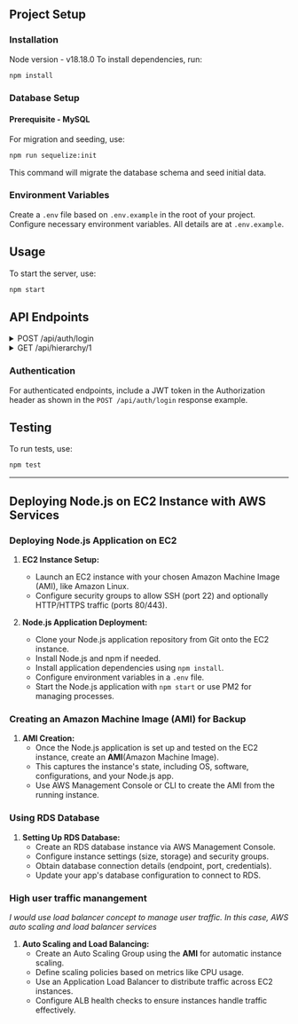 
## Project Setup

### Installation
Node version - v18.18.0
To install dependencies, run:

```bash
npm install
```

### Database Setup

#### Prerequisite - MySQL

For migration and seeding, use:

```bash
npm run sequelize:init
```

This command will migrate the database schema and seed initial data.

### Environment Variables

Create a `.env` file based on `.env.example` in the root of your project. Configure necessary environment variables. All details are at `.env.example`.

## Usage

To start the server, use:

```bash
npm start
```

## API Endpoints

<details>
  <summary>POST /api/auth/login</summary>
  <p>Endpoint to authenticate and obtain JWT token.</p>
  <h4>Request</h4>
  <pre>
  <code>
  {
    "email": "test@example.com",
    "password": "123456"
  }
  </code>
  </pre>
  <h4>Response</h4>
  <pre>
  <code>
  {
    "accessToken": "eyJhbGciOiJIUzI1NiIsInR5cCI6IkpXVCJ9.eyJlbWFpbCI6InRlc3RAZXhhbXBsZS5jb20iLCJpYXQiOjE3MjA0NjMwNDEsImV4cCI6MTcyMDU0OTQ0MX0.Cm5KVVSkNzf9T4BR3myde5t09x20iZKYgYX2zATuvhA"
  }
  </code>
  </pre>
  <p>Use the <code>accessToken</code> in the Authorization header for subsequent requests:</p>
  <pre>
  <code>
  Authorization: Bearer &lt;accessToken&gt;
  </code>
  </pre>
</details>

<details>
  <summary>GET /api/hierarchy/1</summary>
  <p>Example endpoint to retrieve hierarchy data for ID 1.</p>
  <h4>Response</h4>
  <pre>
  <code>
  {
    "id": 1,
    "name": "CTO 1",
    "positionId": 1,
    "positionName": "CTO",
    "children": [
      {
        "id": 1008,
        "name": "Senior Software Engineer 8",
        "positionId": 2,
        "positionName": "Senior Software Engineer",
        "children": [
          {
            "id": 2170,
            "name": "Software Engineer 170",
            "positionId": 3,
            "positionName": "Software Engineer",
            "children": []
          },
          {
            "id": 2058,
            "name": "Software Engineer 58",
            "positionId": 3,
            "positionName": "Software Engineer",
            "children": [
              {
                "id": 3173,
                "name": "Junior Software Engineer 173",
                "positionId": 4,
                "positionName": "Junior Software Engineer"
              }
            ]
          }
        ]
      },
      {
        "id": 1011,
        "name": "Senior Software Engineer 11",
        "positionId": 2,
        "positionName": "Senior Software Engineer",
        "children": [
          {
            "id": 2945,
            "name": "Software Engineer 945",
            "positionId": 3,
            "positionName": "Software Engineer",
            "children": [
              {
                "id": 3170,
                "name": "Junior Software Engineer 170",
                "positionId": 4,
                "positionName": "Junior Software Engineer"
              }
            ]
          }
        ]
      }
    ]
  }
  </code>
  </pre>
</details>

### Authentication

For authenticated endpoints, include a JWT token in the Authorization header as shown in the `POST /api/auth/login` response example.

## Testing

To run tests, use:

```bash
npm test
```

---



## Deploying Node.js on EC2 Instance with AWS Services

### Deploying Node.js Application on EC2

1. **EC2 Instance Setup:**
   - Launch an EC2 instance with your chosen Amazon Machine Image (AMI), like Amazon Linux.
   - Configure security groups to allow SSH (port 22) and optionally HTTP/HTTPS traffic (ports 80/443).

2. **Node.js Application Deployment:**
   - Clone your Node.js application repository from Git onto the EC2 instance.
   - Install Node.js and npm if needed.
   - Install application dependencies using `npm install`.
   - Configure environment variables in a `.env` file.
   - Start the Node.js application with `npm start` or use PM2 for managing processes.

### Creating an Amazon Machine Image (AMI) for Backup

1. **AMI Creation:**
   - Once the Node.js application is set up and tested on the EC2 instance, create an **AMI**(Amazon Machine Image).
   - This captures the instance's state, including OS, software, configurations, and your Node.js app.
   - Use AWS Management Console or CLI to create the AMI from the running instance.

### Using RDS Database

1. **Setting Up RDS Database:**
   - Create an RDS database instance via AWS Management Console.
   - Configure instance settings (size, storage) and security groups.
   - Obtain database connection details (endpoint, port, credentials).
   - Update your app's database configuration to connect to RDS.

### High user traffic manangement
*I would use load balancer concept   to manage user traffic. In this case, AWS auto scaling and load balancer services*
1. **Auto Scaling and Load Balancing:**
   - Create an Auto Scaling Group using the **AMI** for automatic instance scaling.
   - Define scaling policies based on metrics like CPU usage.
   - Use an Application Load Balancer to distribute traffic across EC2 instances.
   - Configure ALB health checks to ensure instances handle traffic effectively.